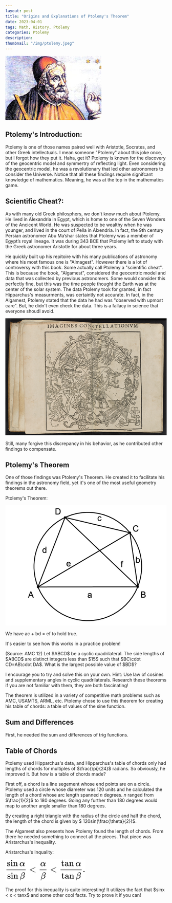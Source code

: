 ```yaml
---
layout: post
title: "Origins and Explanations of Ptolemy's Theorem"
date: 2023-04-01
tags: Math, History, Ptolemy
categories: Ptolemy
description: 
thumbnail: "/img/ptolemy.jpeg"
---
```


<img class="normal" src="/img/ptolemy.jpeg">

## Ptolemy's Introduction: 

Ptolemy is one of those names paired well with Aristotle, Socrates, and other Greek intellectuals. I mean someone "Ptolemy" about this joke once, but I forgot how they put it. Haha, get it? Ptolemy is known for the discovery of the geocentric model and symmertry of reflecting light. Even considering the geocentric model, he was a revolutionary that led other astronomers to consider the Universe. Notice that all these findings require signifcant knowledge of mathematics. Meaning, he was at the top in the mathematics game. 

## Scientific Cheat?: 

As with many old Greek philosphers, we don't know much about Ptolemy. He lived in Alexandria in Egypt, which is home to one of the Seven Wonders of the Ancicent World. He was suspected to be wealthy when he was younger, and lived in the court of Pella in Alxendria. In fact, the 9th century Persian astronomer Abu Ma’shar states that Ptolemy was a member of Egypt’s royal lineage. It was during 343 BCE that Ptolemy left to study with the Greek astronomer Aristotle for about three years. 

He quickly built up his repitoire with his many publications of astronomy where his most famous one is "Almagest". However there is a lot of controversy with this book. Some actually call Ptolemy a "scientific cheat". This is because the book, "Algamest", considered the geocentric model and data that was collected by previous astronomers. Some would consider this perfectly fine, but this was the time people thought the Earth was at the center of the solar system. The data Ptolemy took for granted, in fact Hipparchus's measurments, was certaintly not accurate. In fact, in the Algamest, Ptolemy stated that the data he had was "observed with upmost care". But, he didn't even check the data. This is a fallacy in science that everyone shoudl avoid. 

<img class="small" src="/img/spread.png">

Still, many forgive this discrepancy in his behavior, as he contributed other findings to compensate. 

## Ptolemy's Theorem

One of those findings was Ptolemy's Theorem. He created it to facilitate his findings in the astronomy field, yet it's one of the most useful geometry theorems out there. 

<div class = "proof">

<p> Ptolemy's Theorem: </p>
<img class="small" src="/img/quad.png">
<p> We have ac + bd = ef to hold true. </p>

</div>

It's easier to see how this works in a practice problem! 

<div class = "proof">

<p> (Source: AMC 12) Let $ABCD$ be a cyclic quadrilateral. The side lengths of $ABCD$ are distinct integers less than $15$ such that $BC\cdot CD=AB\cdot DA$. What is the largest possible value of $BD$? </p>

<p>  I encourage you to try and solve this on your own. Hint: Use law of cosines and supplementary angles in cyclic quadrilaterals. Research these theorems if you are not familiar with them, they are both fascinating! </p>

</div>

The theorem is utilized in a variety of competitive math problems such as AMC, USAMTS, ARML, etc. Ptolemy chose to use this theorem for creating his table of chords: a table of values of the sine function. 

## Sum and Differences 

First, he needed the sum and differences of trig functions. 

## Table of Chords 

Ptolemy used Hipparchus's data, and Hipparchus's table of chords only had lengths of chords for multiples of $\frac{\pi}{24}$ radians. So obviously, he improved it. But how is a table of chords made? 

First off, a chord is a line segement whose end points are on a circle. Ptolemy used a circle whose diameter was $120$ units and he calculated the length of a chord whose arc length spanned $n$ degrees. $n$ ranged from $\frac{1}{2}$ to 180 degrees. Going any further than $180$ degrees would map to another angle smaller than 180 degrees. 

By creating a right triangle with the radius of the circle and half the chord, the length of the chord is given by $ 120sin(\frac{\theta}{2})$. 

The Algamest also presents how Ptolemy found the length of chords. From there he needed something to connect all the pieces. That piece was Aristarchus's inequality. 

<div class = "proof">
<p> Aristarchus's Inquality: </p>
<img class="small" src="/img/inequality.svg">
<p> The proof for this inequality is quite interesting! It utilizes the fact that $sinx  < x < tanx$ and some other cool facts. Try to prove it if you can! </p>
</div>

